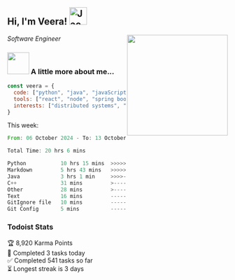 <h2> Hi, I'm Veera! <img src="https://raw.githubusercontent.com/Tarikul-Islam-Anik/Animated-Fluent-Emojis/master/Emojis/Activities/Jack-O-Lantern.png" alt="Jack-O-Lantern" width="40" height="40" /></h2>
<img align='right' src="https://user-images.githubusercontent.com/74038190/213911110-aedbef38-a29f-4b6b-a65c-11608b4f75a5.gif" width="230">
<p><em>Software Engineer</em></p>


### <img src="https://user-images.githubusercontent.com/74038190/216656963-09118229-8a9e-4af0-910c-c37f35f2e210.gif" width="50"> A little more about me...  

```javascript
const veera = {
  code: ["python", "java", "javaScript", "typeScript", "c++"],
  tools: ["react", "node", "spring boot", "docker", "next.JS", "aws"],
  interests: ["distributed systems", "enterprise software", "parallel computing", "cloud computing", "machine learning", "AI"]
}
```
This week:
<!--START_SECTION:waka-->

```rust
From: 06 October 2024 - To: 13 October 2024

Total Time: 20 hrs 6 mins

Python           10 hrs 15 mins  >>>>>>>>>>>>-------------   49.86 %
Markdown         5 hrs 43 mins   >>>>>>>------------------   27.85 %
Java             3 hrs 1 min     >>>>---------------------   14.69 %
C++              31 mins         >------------------------   02.57 %
Other            28 mins         >------------------------   02.34 %
Text             16 mins         -------------------------   01.35 %
GitIgnore file   10 mins         -------------------------   00.89 %
Git Config       5 mins          -------------------------   00.45 %
```

<!--END_SECTION:waka-->


### Todoist Stats

<!-- TODO-IST:START -->
🏆  8,920 Karma Points           
🌸  Completed 3 tasks today           
✅  Completed 541 tasks so far           
⏳  Longest streak is 3 days
<!-- TODO-IST:END -->
<!--
Profile views:
[![](https://visitcount.itsvg.in/api?id=veeravivekt&label=Profile%20Views&color=1&icon=2&pretty=false)](https://visitcount.itsvg.in)
-->
